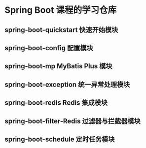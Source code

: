 # Spring Boot 课程的学习仓库
## spring-boot-quickstart 快速开始模块
## spring-boot-config 配置模块
## spring-boot-mp MyBatis Plus 模块
## spring-boot-exception 统一异常处理模块
## spring-boot-redis Redis 集成模块
## spring-boot-filter-Redis 过滤器与拦截器模块
## spring-boot-schedule 定时任务模块